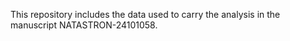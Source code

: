 This repository includes the data used to carry the analysis in the manuscript NATASTRON-24101058. 
